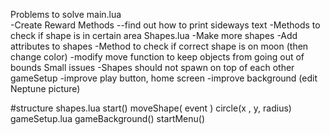 Problems to solve
	main.lua	
		-Create Reward Methods --find out how to print sideways text
		-Methods to check if shape is in certain area
	Shapes.lua
		-Make more shapes
		-Add attributes to shapes
		-Method to check if correct shape is on moon (then change color)
		-modify move function to keep objects from going out of bounds
		Small issues
		    -Shapes should not spawn on top of each other
	gameSetup
		-improve play button, home screen
		-improve background (edit Neptune picture)
	
#structure
shapes.lua
    start()
    moveShape( event )
    circle(x , y, radius)
gameSetup.lua
    gameBackground()
    startMenu()
